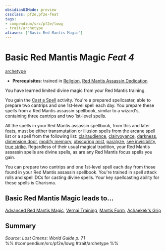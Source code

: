 ```yaml
---
obsidianUIMode: preview
cssclass: pf2e,pf2e-feat
tags:
- compendium/src/pf2e/lowg
- trait/archetype
aliases: ["Basic Red Mantis Magic"]
---
```

# Basic Red Mantis Magic  *Feat 4*  
[archetype](/rules/traits/archetype.md)  

- **Prerequisites**: trained in [Religion](/compendium/skills.md#Religion), [Red Mantis Assassin Dedication](/compendium/feats/red-mantis-assassin-dedication-lowg.md)

You have learned limited divine magic from your Red Mantis training.

You gain the [Cast a Spell](/rules/actions/cast-a-spell.md) activity. You're a prepared spellcaster, able to prepare two cantrips and one 1st-level spell each day. You prepare these spells from a Red Mantis assassin spellbook, similar to a wizard's, containing three cantrips and two 1st-level spells.

All the spells in your Red Mantis assassin spellbook, from this and later feats, must be either transmutation or illusion spells from the arcane spell list or a spell from the following list: [clairaudience](/compendium/spells/clairaudience.md), [clairvoyance](/compendium/spells/clairvoyance.md), [darkness](/compendium/spells/darkness.md), [dimension door](/compendium/spells/dimension-door.md), [modify memory](/compendium/spells/modify-memory.md), [obscuring mist](/compendium/spells/obscuring-mist.md), [paralyze](/compendium/spells/paralyze.md), [see invisibility](/compendium/spells/see-invisibility.md), [true strike](/compendium/spells/true-strike.md). Regardless of their usual magical tradition, your Red Mantis assassin spells are divine spells, as are any Red Mantis focus spells you gain.

You can prepare two cantrips and one 1st-level spell each day from those found in your Red Mantis assassin spellbook. You're trained in spell attack rolls and spell DCs for casting divine spells. Your key spellcasting ability for these spells is Charisma.

## Basic Red Mantis Magic leads to...

[Advanced Red Mantis Magic](/compendium/feats/advanced-red-mantis-magic-lowg.md), [Vernai Training](/compendium/feats/vernai-training-lol.md), [Mantis Form](/compendium/feats/mantis-form-lowg.md), [Achaekek's Grip](/compendium/feats/achaekeks-grip-lol.md)

## Summary

*Source: Lost Omens: World Guide p. 71*  
%% #compendium/src/pf2e/lowg #trait/archetype %%